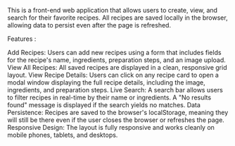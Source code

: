 This is a front-end web application that allows users to create, view, and search for their favorite recipes. All recipes are saved locally in the browser, allowing data to persist even after the page is refreshed.

Features :

  Add Recipes: Users can add new recipes using a form that includes fields for the recipe's name, ingredients, preparation steps, and an image upload.
  View All Recipes: All saved recipes are displayed in a clean, responsive grid layout.
  View Recipe Details: Users can click on any recipe card to open a modal window displaying the full recipe details, including the image, ingredients, and preparation steps.
  Live Search: A search bar allows users to filter recipes in real-time by their name or ingredients. A "No results found" message is displayed if the search yields no matches.
  Data Persistence: Recipes are saved to the browser's localStorage, meaning they will still be there even if the user closes the browser or refreshes the page.
  Responsive Design: The layout is fully responsive and works cleanly on mobile phones, tablets, and desktops.
